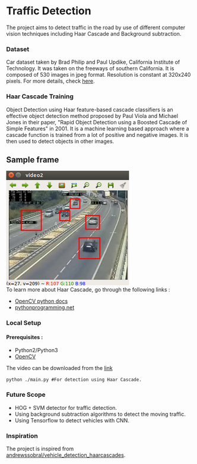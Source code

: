 # Traffic Detection

The project aims to detect traffic in the road by use of different computer vision techniques including  Haar Cascade and Background subtraction. 

### Dataset
Car dataset taken by Brad Philip and Paul Updike, California Institute of Technology. It was taken on the freeways of southern California. It is composed of 530 images in jpeg format. Resolution is constant at 320x240 pixels. For more details, check [here](https://www.researchgate.net/publication/267863282_Automatic_Detection_of_Cars_in_Real_Roads_using_Haar-like_Features).

### Haar Cascade Training 
Object Detection using Haar feature-based cascade classifiers is an effective object detection method proposed by Paul Viola and Michael Jones in their paper, "Rapid Object Detection using a Boosted Cascade of Simple Features" in 2001. It is a machine learning based approach where a cascade function is trained from a lot of positive and negative images. It is then used to detect objects in other images. 


## Sample frame 
![A sample frame of the video with detected vehicles](https://raw.githubusercontent.com/rkpattnaik780/traffic_detection/master/traffic.png)
<br />
To learn more about Haar Cascade, go through the following links : 
* [OpenCV python docs](https://docs.opencv.org/3.3.0/d7/d8b/tutorial_py_face_detection.html)
* [pythonprogramming.net](https://pythonprogramming.net/haar-cascade-object-detection-python-opencv-tutorial/)

### Local Setup
#### Prerequisites : 
* Python2/Python3
* [OpenCV](https://docs.opencv.org/3.4/df/d65/tutorial_table_of_content_introduction.html) 

The video can be downloaded from the [link](https://drive.google.com/openid=1jokptNhsXCu-ksINSl_0jAkRnWwljO26)

    python ./main.py #For detection using Haar Cascade. 

### Future Scope 
* HOG + SVM detector for traffic detection.
* Using background subtraction algorithms to detect the moving traffic.  
* Using Tensorflow to detect vehicles with CNN.

### Inspiration 
The project is inspired from [andrewssobral/vehicle_detection_haarcascades](https://github.com/andrewssobral/vehicle_detection_haarcascades). 
